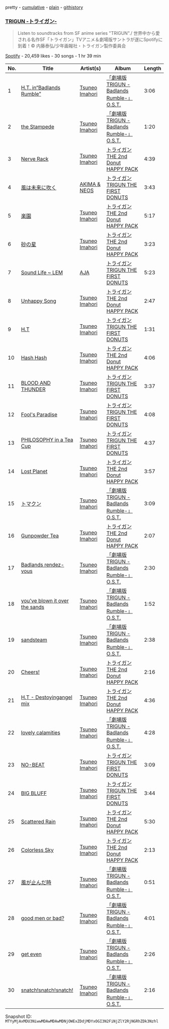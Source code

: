 pretty - [cumulative](/playlists/cumulative/37i9dQZF1DX39iJO9NeCvA.md) - [plain](/playlists/plain/37i9dQZF1DX39iJO9NeCvA) - [githistory](https://github.githistory.xyz/mackorone/spotify-playlist-archive/blob/main/playlists/plain/37i9dQZF1DX39iJO9NeCvA)

### [TRIGUN \-トライガン\-](https://open.spotify.com/playlist/37i9dQZF1DX39iJO9NeCvA)

> Listen to soundtracks from SF anime series "TRIGUN"./ 世界中から愛される名作SF「トライガン」TVアニメ＆劇場版サントラが遂にSpotifyに到着！© 内藤泰弘/少年画報社・トライガン製作委員会

[Spotify](https://open.spotify.com/user/spotify) - 20,459 likes - 30 songs - 1 hr 39 min

| No. | Title | Artist(s) | Album | Length |
|---|---|---|---|---|
| 1 | [H.T\. in“Badlands Rumble”](https://open.spotify.com/track/2Z8sw3CMhpJGwrt0KOc1XZ) | [Tsuneo Imahori](https://open.spotify.com/artist/5pfYZjQ34Czl0aQcWxQSmp) | [「劇場版 TRIGUN \-Badlands Rumble\-」O.S.T.](https://open.spotify.com/album/1gFKvXjaV7ws7MnONh7KKx) | 3:06 |
| 2 | [the Stampede](https://open.spotify.com/track/7aHWxlBj7OyMN3INPWyQnQ) | [Tsuneo Imahori](https://open.spotify.com/artist/5pfYZjQ34Czl0aQcWxQSmp) | [「劇場版 TRIGUN \-Badlands Rumble\-」O.S.T.](https://open.spotify.com/album/1gFKvXjaV7ws7MnONh7KKx) | 1:20 |
| 3 | [Nerve Rack](https://open.spotify.com/track/0EPBewiNaDGS2Fp59x149v) | [Tsuneo Imahori](https://open.spotify.com/artist/5pfYZjQ34Czl0aQcWxQSmp) | [トライガン THE 2nd Donut HAPPY PACK](https://open.spotify.com/album/0ySwOzWYkqaGrXQp8vJgId) | 4:39 |
| 4 | [風は未来に吹く](https://open.spotify.com/track/7KBqiGyvY1uFYlvi8gA335) | [AKIMA & NEOS](https://open.spotify.com/artist/6oyF8IrO4SGOVrT2NZftbb) | [トライガン TRIGUN THE FIRST DONUTS](https://open.spotify.com/album/2GIZ52Vb5m6s7KV2SRxT4h) | 3:43 |
| 5 | [楽園](https://open.spotify.com/track/1WSgqqmMQZgxMJZj7l31VL) | [Tsuneo Imahori](https://open.spotify.com/artist/5pfYZjQ34Czl0aQcWxQSmp) | [トライガン THE 2nd Donut HAPPY PACK](https://open.spotify.com/album/0ySwOzWYkqaGrXQp8vJgId) | 5:17 |
| 6 | [砂の星](https://open.spotify.com/track/7gz7GnLjMSKImEJBFPj8Ie) | [Tsuneo Imahori](https://open.spotify.com/artist/5pfYZjQ34Czl0aQcWxQSmp) | [トライガン THE 2nd Donut HAPPY PACK](https://open.spotify.com/album/0ySwOzWYkqaGrXQp8vJgId) | 3:23 |
| 7 | [Sound Life \~ LEM](https://open.spotify.com/track/7slEiXsz2Km5PhNgoPbKye) | [AJA](https://open.spotify.com/artist/5u5RIHJRSfFYkhlWzNWxJU) | [トライガン TRIGUN THE FIRST DONUTS](https://open.spotify.com/album/2GIZ52Vb5m6s7KV2SRxT4h) | 5:23 |
| 8 | [Unhappy Song](https://open.spotify.com/track/4qgw4QfoK7FWpwqzVMZj5Q) | [Tsuneo Imahori](https://open.spotify.com/artist/5pfYZjQ34Czl0aQcWxQSmp) | [トライガン THE 2nd Donut HAPPY PACK](https://open.spotify.com/album/0ySwOzWYkqaGrXQp8vJgId) | 2:47 |
| 9 | [H.T](https://open.spotify.com/track/27MWlouE3EXEJUZbiAS6tk) | [Tsuneo Imahori](https://open.spotify.com/artist/5pfYZjQ34Czl0aQcWxQSmp) | [トライガン TRIGUN THE FIRST DONUTS](https://open.spotify.com/album/2GIZ52Vb5m6s7KV2SRxT4h) | 1:31 |
| 10 | [Hash Hash](https://open.spotify.com/track/5FdJDtnVpWVBfzJIXfUTt8) | [Tsuneo Imahori](https://open.spotify.com/artist/5pfYZjQ34Czl0aQcWxQSmp) | [トライガン THE 2nd Donut HAPPY PACK](https://open.spotify.com/album/0ySwOzWYkqaGrXQp8vJgId) | 4:06 |
| 11 | [BLOOD AND THUNDER](https://open.spotify.com/track/76l7MFgonqaorlrd5yeBwS) | [Tsuneo Imahori](https://open.spotify.com/artist/5pfYZjQ34Czl0aQcWxQSmp) | [トライガン TRIGUN THE FIRST DONUTS](https://open.spotify.com/album/2GIZ52Vb5m6s7KV2SRxT4h) | 3:37 |
| 12 | [Fool's Paradise](https://open.spotify.com/track/64ixLm2tbzTkXvs4fk3S9S) | [Tsuneo Imahori](https://open.spotify.com/artist/5pfYZjQ34Czl0aQcWxQSmp) | [トライガン TRIGUN THE FIRST DONUTS](https://open.spotify.com/album/2GIZ52Vb5m6s7KV2SRxT4h) | 4:08 |
| 13 | [PHILOSOPHY in a Tea Cup](https://open.spotify.com/track/5rCjxDHLkq7o13PgSdbet0) | [Tsuneo Imahori](https://open.spotify.com/artist/5pfYZjQ34Czl0aQcWxQSmp) | [トライガン TRIGUN THE FIRST DONUTS](https://open.spotify.com/album/2GIZ52Vb5m6s7KV2SRxT4h) | 4:37 |
| 14 | [Lost Planet](https://open.spotify.com/track/4gAwcKcdB8phmZGU3qoL7R) | [Tsuneo Imahori](https://open.spotify.com/artist/5pfYZjQ34Czl0aQcWxQSmp) | [トライガン THE 2nd Donut HAPPY PACK](https://open.spotify.com/album/0ySwOzWYkqaGrXQp8vJgId) | 3:57 |
| 15 | [トマクン](https://open.spotify.com/track/6qC9EuTHWb6G5yNSBTnEZR) | [Tsuneo Imahori](https://open.spotify.com/artist/5pfYZjQ34Czl0aQcWxQSmp) | [「劇場版 TRIGUN \-Badlands Rumble\-」O.S.T.](https://open.spotify.com/album/1gFKvXjaV7ws7MnONh7KKx) | 3:09 |
| 16 | [Gunpowder Tea](https://open.spotify.com/track/6b26n4y6aeo1A3p0CdTfXn) | [Tsuneo Imahori](https://open.spotify.com/artist/5pfYZjQ34Czl0aQcWxQSmp) | [トライガン THE 2nd Donut HAPPY PACK](https://open.spotify.com/album/0ySwOzWYkqaGrXQp8vJgId) | 2:07 |
| 17 | [Badlands rendez\-vous](https://open.spotify.com/track/5ykpANKPBgBGzJiprdSnnx) | [Tsuneo Imahori](https://open.spotify.com/artist/5pfYZjQ34Czl0aQcWxQSmp) | [「劇場版 TRIGUN \-Badlands Rumble\-」O.S.T.](https://open.spotify.com/album/1gFKvXjaV7ws7MnONh7KKx) | 2:30 |
| 18 | [you've blown it over the sands](https://open.spotify.com/track/57hyjxTe2HKiujEV7vpMC4) | [Tsuneo Imahori](https://open.spotify.com/artist/5pfYZjQ34Czl0aQcWxQSmp) | [「劇場版 TRIGUN \-Badlands Rumble\-」O.S.T.](https://open.spotify.com/album/1gFKvXjaV7ws7MnONh7KKx) | 1:52 |
| 19 | [sandsteam](https://open.spotify.com/track/0VHwe1zrdQ14oRT8Fv8riN) | [Tsuneo Imahori](https://open.spotify.com/artist/5pfYZjQ34Czl0aQcWxQSmp) | [「劇場版 TRIGUN \-Badlands Rumble\-」O.S.T.](https://open.spotify.com/album/1gFKvXjaV7ws7MnONh7KKx) | 2:38 |
| 20 | [Cheers!](https://open.spotify.com/track/7AxloVMZ7GWpp86ohQ1Gfu) | [Tsuneo Imahori](https://open.spotify.com/artist/5pfYZjQ34Czl0aQcWxQSmp) | [トライガン THE 2nd Donut HAPPY PACK](https://open.spotify.com/album/0ySwOzWYkqaGrXQp8vJgId) | 2:16 |
| 21 | [H.T \- Destoyingangel mix](https://open.spotify.com/track/4Om3Nzs9wDT995sCNmROvT) | [Tsuneo Imahori](https://open.spotify.com/artist/5pfYZjQ34Czl0aQcWxQSmp) | [トライガン THE 2nd Donut HAPPY PACK](https://open.spotify.com/album/0ySwOzWYkqaGrXQp8vJgId) | 4:36 |
| 22 | [lovely calamities](https://open.spotify.com/track/5xEopVMEpBfz1ny2C6MBRS) | [Tsuneo Imahori](https://open.spotify.com/artist/5pfYZjQ34Czl0aQcWxQSmp) | [「劇場版 TRIGUN \-Badlands Rumble\-」O.S.T.](https://open.spotify.com/album/1gFKvXjaV7ws7MnONh7KKx) | 4:28 |
| 23 | [NO\-BEAT](https://open.spotify.com/track/4sAC0qvCUH15Md7hz7QFb7) | [Tsuneo Imahori](https://open.spotify.com/artist/5pfYZjQ34Czl0aQcWxQSmp) | [トライガン TRIGUN THE FIRST DONUTS](https://open.spotify.com/album/2GIZ52Vb5m6s7KV2SRxT4h) | 3:09 |
| 24 | [BIG BLUFF](https://open.spotify.com/track/36wkLZs1Cjk1wx0jLByYpe) | [Tsuneo Imahori](https://open.spotify.com/artist/5pfYZjQ34Czl0aQcWxQSmp) | [トライガン TRIGUN THE FIRST DONUTS](https://open.spotify.com/album/2GIZ52Vb5m6s7KV2SRxT4h) | 3:44 |
| 25 | [Scattered Rain](https://open.spotify.com/track/1EzSxVwrgSP3RUZT36moER) | [Tsuneo Imahori](https://open.spotify.com/artist/5pfYZjQ34Czl0aQcWxQSmp) | [トライガン THE 2nd Donut HAPPY PACK](https://open.spotify.com/album/0ySwOzWYkqaGrXQp8vJgId) | 5:30 |
| 26 | [Colorless Sky](https://open.spotify.com/track/71nALFU4TxDx0OI9booPii) | [Tsuneo Imahori](https://open.spotify.com/artist/5pfYZjQ34Czl0aQcWxQSmp) | [トライガン THE 2nd Donut HAPPY PACK](https://open.spotify.com/album/0ySwOzWYkqaGrXQp8vJgId) | 2:13 |
| 27 | [風が止んだ時](https://open.spotify.com/track/6ymDCa24f89mWrg7sukd5v) | [Tsuneo Imahori](https://open.spotify.com/artist/5pfYZjQ34Czl0aQcWxQSmp) | [「劇場版 TRIGUN \-Badlands Rumble\-」O.S.T.](https://open.spotify.com/album/1gFKvXjaV7ws7MnONh7KKx) | 0:51 |
| 28 | [good men or bad?](https://open.spotify.com/track/04NVPeDDtXQcfBqgFycREt) | [Tsuneo Imahori](https://open.spotify.com/artist/5pfYZjQ34Czl0aQcWxQSmp) | [「劇場版 TRIGUN \-Badlands Rumble\-」O.S.T.](https://open.spotify.com/album/1gFKvXjaV7ws7MnONh7KKx) | 4:01 |
| 29 | [get even](https://open.spotify.com/track/6f4G8cwwKtbURYV4P6eWEU) | [Tsuneo Imahori](https://open.spotify.com/artist/5pfYZjQ34Czl0aQcWxQSmp) | [「劇場版 TRIGUN \-Badlands Rumble\-」O.S.T.](https://open.spotify.com/album/1gFKvXjaV7ws7MnONh7KKx) | 2:26 |
| 30 | [snatch!snatch!snatch!](https://open.spotify.com/track/7KG0iTQojPBMdi0ZgSM2Lx) | [Tsuneo Imahori](https://open.spotify.com/artist/5pfYZjQ34Czl0aQcWxQSmp) | [「劇場版 TRIGUN \-Badlands Rumble\-」O.S.T.](https://open.spotify.com/album/1gFKvXjaV7ws7MnONh7KKx) | 2:16 |

Snapshot ID: `MTYyMjAxMDU3NiwwMDAwMDAwMDNjOWExZDdjMDYxOGI3N2FiNjZlY2RjNGRhZDk3Nzhl`

